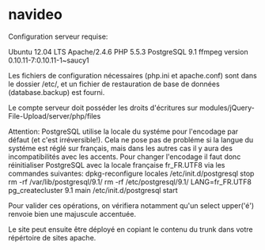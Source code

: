 navideo
=======

Configuration serveur requise:

Ubuntu 12.04 LTS
Apache/2.4.6
PHP 5.5.3
PostgreSQL 9.1
ffmpeg version 0.10.11-7:0.10.11-1~saucy1

Les fichiers de configuration nécessaires (php.ini et apache.conf) sont dans le dossier /etc/, et un fichier de restauration de base de données (database.backup) est fourni.

Le compte serveur doit posséder les droits d'écritures sur modules/jQuery-File-Upload/server/php/files

Attention: PostgreSQL utilise la locale du systéme pour l'encodage par défaut (et c'est irréversible!). Cela ne pose pas de probléme si la langue du systéme est réglé sur français, mais dans les autres cas il y aura des incompatibilités avec les accents.
Pour changer l'encodage il faut donc réinitialiser PostgreSQL avec la locale française fr_FR.UTF8 via les commandes suivantes:
 dpkg-reconfigure locales
 /etc/init.d/postgresql stop
 rm -rf /var/lib/postgresql/9.1/
 rm -rf /etc/postgresql/9.1/
 LANG=fr_FR.UTF8 pg_createcluster 9.1 main
 /etc/init.d/postgresql start

Pour valider ces opérations, on vérifiera notamment qu'un select upper('é') renvoie bien une majuscule accentuée.

Le site peut ensuite être déployé en copiant le contenu du trunk dans votre répértoire de sites apache.

